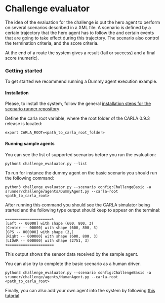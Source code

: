 Challenge evaluator
=================


The idea of the evaluation for the challenge is put 
 the hero agent to perform on several scenarios described in a XML file.
 A scenario is defined by a certain trajectory that the hero
  agent has to follow the and certain events 
 that are going to take effect during this trajectory.
 The scenario also control the termination criteria, and the
 score criteria.
 
 At the end of a route the system gives a result (fail or success)
 and a final score (numeric).


### Getting started

To get started we recommend running a 
Dummy agent execution  example.


#### Installation

Please, to install the system, follow the general [installation steps for 
the scenario runner repository](getting_started.md/#install_prerequisites)


Define the carla root variable, where the root folder of
 the CARLA 0.9.3 release is located:

    export CARLA_ROOT=<path_to_carla_root_folder>


#### Running sample agents

You can see the list of supported scenarios before you run the evaluation:

    python3 challenge_evaluator.py --list
 

To run for instance the dummy agent on the basic scenario you should
run the following command: 


    python3 challenge_evaluator.py --scenario config:ChallengeBasic -a srunner/challenge/agents/DummyAgent.py --carla-root <path_to_carla_root>

After running this command you should see the CARLA simulator being started
and the following type output should keep to appear on the terminal:

    =====================>
    [Left -- 00000] with shape (600, 800, 3)
    [Center -- 00000] with shape (600, 800, 3)
    [GPS -- 000000] with shape (3,)
    [Right -- 000000] with shape (600, 800, 3)
    [LIDAR -- 000000] with shape (2751, 3)
    <=====================

This output shows the sensor data received by the sample agent.


You can also try to complete the basic scenario as a human driver.


    python3 challenge_evaluator.py --scenario config:ChallengeBasic -a srunner/challenge/agents/HumanAgent.py --carla-root <path_to_carla_root>




Finally, you can also add your own agent into the system by following [this tutorial](Docs/agent_evaluation.md)




